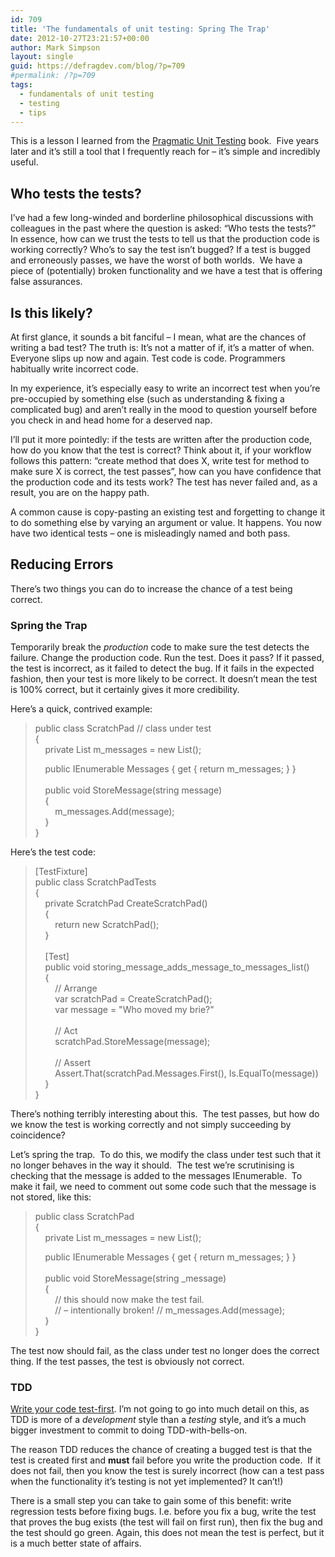 ```yaml
---
id: 709
title: 'The fundamentals of unit testing: Spring The Trap'
date: 2012-10-27T23:21:57+00:00
author: Mark Simpson
layout: single
guid: https://defragdev.com/blog/?p=709
#permalink: /?p=709
tags:
  - fundamentals of unit testing
  - testing
  - tips
---
```

This is a lesson I learned from the [Pragmatic Unit Testing](http://pragprog.com/book/utc2/pragmatic-unit-testing-in-c-with-nunit) book.&#160; Five years later and it’s still a tool that I frequently reach for – it’s simple and incredibly useful.

## Who tests the tests?

I’ve had a few long-winded and borderline philosophical discussions with colleagues in the past where the question is asked: “Who tests the tests?”&#160; In essence, how can we trust the tests to tell us that the production code is working correctly? Who’s to say the test isn’t bugged? If a test is bugged and erroneously passes, we have the worst of both worlds.&#160; We have a piece of (potentially) broken functionality and we have a test that is offering false assurances.

## Is this likely?

At first glance, it sounds a bit fanciful – I mean, what are the chances of writing a bad test? The truth is: It’s not a matter of if, it’s a matter of when. Everyone slips up now and again. Test code is code. Programmers habitually write incorrect code.

In my experience, it’s especially easy to write an incorrect test when you’re pre-occupied by something else (such as understanding & fixing a complicated bug) and aren’t really in the mood to question yourself before you check in and head home for a deserved nap. 

I’ll put it more pointedly: if the tests are written after the production code, how do you know that the test is correct? Think about it, if your workflow follows this pattern: “create method that does X, write test for method to make sure X is correct, the test passes”, how can you have confidence that the production code and its tests work? The test has never failed and, as a result, you are on the happy path. 

A common cause is copy-pasting an existing test and forgetting to change it to do something else by varying an argument or value. It happens. You now have two identical tests – one is misleadingly named and both pass.

## Reducing Errors

There’s two things you can do to increase the chance of a test being correct.

### 

<!--more-->

### Spring the Trap

Temporarily break the _production_ code to make sure the test detects the failure. Change the production code. Run the test. Does it pass? If it passed, the test is incorrect, as it failed to detect the bug. If it fails in the expected fashion, then your test is more likely to be correct. It doesn’t mean the test is 100% correct, but it certainly gives it more credibility.

Here’s a quick, contrived example:

> public class ScratchPad // class under test  
> {  
> &#160;&#160;&#160; private List<string> m_messages = new List<string>();
> 
> &#160;&#160;&#160; public IEnumerable<string> Messages { get { return m_messages; } }  
> &#160;&#160;&#160;  
> &#160;&#160;&#160; public void StoreMessage(string message)  
> &#160;&#160;&#160; {&#160;&#160;&#160;&#160;&#160;&#160;&#160;&#160;&#160;&#160;&#160;  
> &#160;&#160;&#160;&#160;&#160;&#160;&#160; m_messages.Add(message);  
> &#160;&#160;&#160; }  
> } 

Here’s the test code:

> [TestFixture]  
> public class ScratchPadTests  
> {  
> &#160;&#160;&#160; private ScratchPad CreateScratchPad()  
> &#160;&#160;&#160; {  
> &#160;&#160;&#160;&#160;&#160;&#160;&#160; return new ScratchPad();  
> &#160;&#160;&#160; }  
> &#160;&#160;&#160;  
> &#160;&#160;&#160; [Test]  
> &#160;&#160;&#160; public void storing\_message\_adds\_message\_to\_messages\_list()  
> &#160;&#160;&#160; {  
> &#160;&#160;&#160;&#160;&#160;&#160;&#160; // Arrange  
> &#160;&#160;&#160;&#160;&#160;&#160;&#160; var scratchPad = CreateScratchPad();  
> &#160;&#160;&#160;&#160;&#160;&#160;&#160; var message = "Who moved my brie?"  
> &#160;&#160;&#160;&#160;&#160;&#160;&#160;  
> &#160;&#160;&#160;&#160;&#160;&#160;&#160; // Act  
> &#160;&#160;&#160;&#160;&#160;&#160;&#160; scratchPad.StoreMessage(message);  
> &#160;&#160;&#160;&#160;&#160;&#160;&#160;&#160;&#160;&#160;&#160;&#160;&#160;&#160;&#160;  
> &#160;&#160;&#160;&#160;&#160;&#160;&#160; // Assert  
> &#160;&#160;&#160;&#160;&#160;&#160;&#160; Assert.That(scratchPad.Messages.First(), Is.EqualTo(message))  
> &#160;&#160;&#160; }  
> }

There’s nothing terribly interesting about this.&#160; The test passes, but how do we know the test is working correctly and not simply succeeding by coincidence?

Let’s spring the trap.&#160; To do this, we modify the class under test such that it no longer behaves in the way it should.&#160; The test we’re scrutinising is checking that the message is added to the messages IEnumerable.&#160; To make it fail, we need to comment out some code such that the message is not stored, like this:

> public class ScratchPad  
> {  
> &#160;&#160;&#160; private List<string> m_messages = new List<string>();
> 
> &#160;&#160;&#160; public IEnumerable<string> Messages { get { return m_messages; } }  
> &#160;&#160;&#160;  
> &#160;&#160;&#160; public void StoreMessage(string _message)  
> &#160;&#160;&#160; {&#160;&#160;&#160;&#160;&#160;&#160;&#160;&#160;&#160;&#160;&#160;&#160;  
> &#160;&#160;&#160;&#160;&#160;&#160;&#160; // this should now make the test fail.  
> &#160;&#160;&#160;&#160;&#160;&#160;&#160; // – intentionally broken! // m_messages.Add(message);  
> &#160;&#160;&#160; }  
> }

The test now should fail, as the class under test no longer does the correct thing. If the test passes, the test is obviously not correct. 

### TDD

[Write your code test-first](http://en.wikipedia.org/wiki/Test-driven_development). I’m not going to go into much detail on this, as TDD is more of a _development_ style than a _testing_ style, and it’s a much bigger investment to commit to doing TDD-with-bells-on.&#160; 

The reason TDD reduces the chance of creating a bugged test is that the test is created first and **must** fail before you write the production code.&#160; If it does not fail, then you know the test is surely incorrect (how can a test pass when the functionality it’s testing is not yet implemented? It can’t!)&#160;&#160;&#160; 

There is a small step you can take to gain some of this benefit: write regression tests before fixing bugs. I.e. before you fix a bug, write the test that proves the bug exists (the test will fail on first run), then fix the bug and the test should go green. Again, this does not mean the test is perfect, but it is a much better state of affairs.